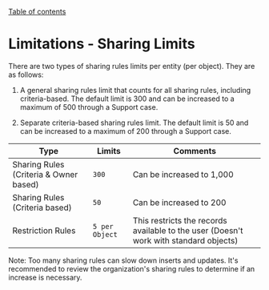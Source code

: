[Table of contents](../Documentation.md)

# Limitations - Sharing Limits

There are two types of sharing rules limits per entity (per object). They are as follows:

1. A general sharing rules limit that counts for all sharing rules, including criteria-based. The default limit is 300 and can be increased to a maximum of 500 through a Support case.

2. Separate criteria-based sharing rules limit. The default limit is 50 and can be increased to a maximum of 200 through a Support case.

| Type | Limits | Comments |
|------|--------|----------|
| Sharing Rules (Criteria & Owner based) | `300` | Can be increased to 1,000 |
| Sharing Rules (Criteria based) | `50` | Can be increased to 200 |
| Restriction Rules | `5 per Object` | This restricts the records available to the user (Doesn't work with standard objects) |

Note: Too many sharing rules can slow down inserts and updates. It's recommended to review the organization's sharing rules to determine if an increase is necessary.
